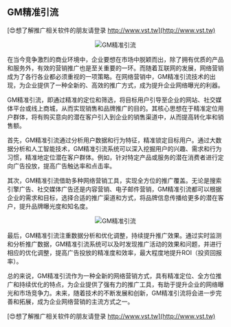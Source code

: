 ## **GM精准引流**

[😍想了解推广相关软件的朋友请登录 http://www.vst.tw](http://www.vst.tw)

 <center><img src="https://vst.tw/MP4/tuiguang/png/0.png" alt="GM精准引流"></center>

在当今竞争激烈的商业环境中，企业要想在市场中脱颖而出，除了拥有优质的产品和服务外，有效的营销推广也是至关重要的一环。而随着互联网的发展，网络营销成为了各行各业都必须重视的一项策略。在网络营销中，GM精准引流技术的出现，为企业提供了一种全新的、高效的推广方式，成为提升企业网络曝光的利器。

GM精准引流，即通过精准的定位和筛选，将目标用户引导至企业的网站、社交媒体平台或线上商城，从而实现销售和品牌推广的目的。其核心思想在于精准定位用户群体，将有购买意向的潜在客户引入到企业的销售渠道中，从而提高转化率和销售额。

首先，GM精准引流通过分析用户数据和行为特征，精准锁定目标用户。通过大数据分析和人工智能技术，GM精准引流系统可以深入挖掘用户的兴趣、需求和行为习惯，精准地定位潜在客户群体。例如，针对特定产品或服务的潜在消费者进行定向广告投放，提高广告触达率和点击率。

其次，GM精准引流借助多种网络营销工具，实现全方位的推广覆盖。无论是搜索引擎广告、社交媒体广告还是内容营销、电子邮件营销，GM精准引流都可以根据企业的需求和目标，选择合适的推广渠道和方式，将品牌信息传播给更多的潜在客户，提升品牌曝光度和知名度。

 <center><img src="https://vst.tw/MP4/tuiguang/png/3.png" alt="GM精准引流"></center>

最后，GM精准引流注重数据分析和优化调整，持续提升推广效果。通过实时监测和分析推广数据，GM精准引流系统可以及时发现推广活动的效果和问题，并进行相应的优化调整，提高广告投放的精准度和效率，最大程度地提升ROI（投资回报率）。

总的来说，GM精准引流作为一种全新的网络营销方式，具有精准定位、全方位推广和持续优化的特点，为企业提供了强有力的推广工具，有助于提升企业的网络曝光和市场竞争力。未来，随着技术的不断发展和创新，GM精准引流将会进一步完善和拓展，成为企业网络营销的主流方式之一。

[😍想了解推广相关软件的朋友请登录 http://www.vst.tw](http://www.vst.tw)



